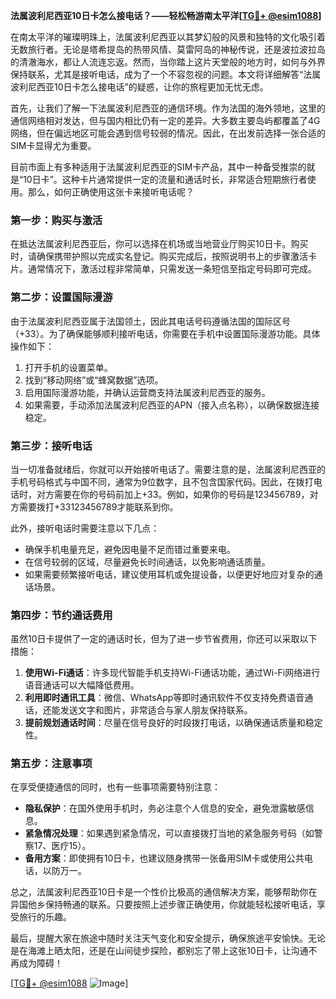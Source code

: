 **法属波利尼西亚10日卡怎么接电话？——轻松畅游南太平洋[[TG💪+ @esim1088](https://t.me/s/esim1088)]**

在南太平洋的璀璨明珠上，法属波利尼西亚以其梦幻般的风景和独特的文化吸引着无数旅行者。无论是塔希提岛的热带风情、莫雷阿岛的神秘传说，还是波拉波拉岛的清澈海水，都让人流连忘返。然而，当你踏上这片天堂般的地方时，如何与外界保持联系，尤其是接听电话，成为了一个不容忽视的问题。本文将详细解答“法属波利尼西亚10日卡怎么接电话”的疑惑，让你的旅程更加无忧无虑。

首先，让我们了解一下法属波利尼西亚的通信环境。作为法国的海外领地，这里的通信网络相对发达，但与国内相比仍有一定的差异。大多数主要岛屿都覆盖了4G网络，但在偏远地区可能会遇到信号较弱的情况。因此，在出发前选择一张合适的SIM卡显得尤为重要。

目前市面上有多种适用于法属波利尼西亚的SIM卡产品，其中一种备受推崇的就是“10日卡”。这种卡片通常提供一定的流量和通话时长，非常适合短期旅行者使用。那么，如何正确使用这张卡来接听电话呢？

### **第一步：购买与激活**
在抵达法属波利尼西亚后，你可以选择在机场或当地营业厅购买10日卡。购买时，请确保携带护照以完成实名登记。购买完成后，按照说明书上的步骤激活卡片。通常情况下，激活过程非常简单，只需发送一条短信至指定号码即可完成。

### **第二步：设置国际漫游**
由于法属波利尼西亚属于法国领土，因此其电话号码遵循法国的国际区号（+33）。为了确保能够顺利接听电话，你需要在手机中设置国际漫游功能。具体操作如下：
1. 打开手机的设置菜单。
2. 找到“移动网络”或“蜂窝数据”选项。
3. 启用国际漫游功能，并确认运营商支持法属波利尼西亚的服务。
4. 如果需要，手动添加法属波利尼西亚的APN（接入点名称），以确保数据连接稳定。

### **第三步：接听电话**
当一切准备就绪后，你就可以开始接听电话了。需要注意的是，法属波利尼西亚的手机号码格式与中国不同，通常为9位数字，且不包含国家代码。因此，在拨打电话时，对方需要在你的号码前加上+33。例如，如果你的号码是123456789，对方需要拨打+33123456789才能联系到你。

此外，接听电话时需要注意以下几点：
- 确保手机电量充足，避免因电量不足而错过重要来电。
- 在信号较弱的区域，尽量避免长时间通话，以免影响通话质量。
- 如果需要频繁接听电话，建议使用耳机或免提设备，以便更好地应对复杂的通话场景。

### **第四步：节约通话费用**
虽然10日卡提供了一定的通话时长，但为了进一步节省费用，你还可以采取以下措施：
1. **使用Wi-Fi通话**：许多现代智能手机支持Wi-Fi通话功能，通过Wi-Fi网络进行语音通话可以大幅降低费用。
2. **利用即时通讯工具**：微信、WhatsApp等即时通讯软件不仅支持免费语音通话，还能发送文字和图片，非常适合与家人朋友保持联系。
3. **提前规划通话时间**：尽量在信号良好的时段拨打电话，以确保通话质量和稳定性。

### **第五步：注意事项**
在享受便捷通信的同时，也有一些事项需要特别注意：
- **隐私保护**：在国外使用手机时，务必注意个人信息的安全，避免泄露敏感信息。
- **紧急情况处理**：如果遇到紧急情况，可以直接拨打当地的紧急服务号码（如警察17、医疗15）。
- **备用方案**：即使拥有10日卡，也建议随身携带一张备用SIM卡或使用公共电话，以防万一。

总之，法属波利尼西亚10日卡是一个性价比极高的通信解决方案，能够帮助你在异国他乡保持畅通的联系。只要按照上述步骤正确使用，你就能轻松接听电话，享受旅行的乐趣。

最后，提醒大家在旅途中随时关注天气变化和安全提示，确保旅途平安愉快。无论是在海滩上晒太阳，还是在山间徒步探险，都别忘了带上这张10日卡，让沟通不再成为障碍！

[[TG💪+ @esim1088](https://t.me/s/esim1088) ![Image](https://i.postimg.cc/4NQfJmqS/Snipaste-2025-05-13-00-14-12.png)]